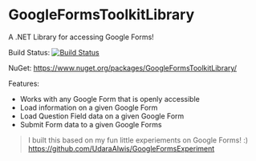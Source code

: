 # GoogleFormsToolkitLibrary
A .NET Library for accessing Google Forms!

Build Status: [![Build Status](https://api.travis-ci.com/UdaraAlwis/GoogleFormsToolkitLibrary.svg?branch=master)](https://api.travis-ci.com/UdaraAlwis/GoogleFormsToolkitLibrary)

NuGet: https://www.nuget.org/packages/GoogleFormsToolkitLibrary/

Features:
- Works with any Google Form that is openly accessible
- Load information on a given Google Form
- Load Question Field data on a given Google Form
- Submit Form data to a given Google Forms

> I built this based on my fun little experiements on Google Forms! :) 
> https://github.com/UdaraAlwis/GoogleFormsExperiment
